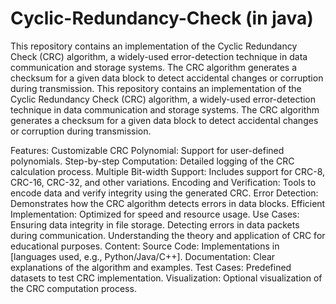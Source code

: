 # Cyclic-Redundancy-Check (in java)
This repository contains an implementation of the Cyclic Redundancy Check (CRC) algorithm, a widely-used error-detection technique in data communication and storage systems. The CRC algorithm generates a checksum for a given data block to detect accidental changes or corruption during transmission.
This repository contains an implementation of the Cyclic Redundancy Check (CRC) algorithm, a widely-used error-detection technique in data communication and storage systems. The CRC algorithm generates a checksum for a given data block to detect accidental changes or corruption during transmission.

Features:
Customizable CRC Polynomial: Support for user-defined polynomials.
Step-by-step Computation: Detailed logging of the CRC calculation process.
Multiple Bit-width Support: Includes support for CRC-8, CRC-16, CRC-32, and other variations.
Encoding and Verification: Tools to encode data and verify integrity using the generated CRC.
Error Detection: Demonstrates how the CRC algorithm detects errors in data blocks.
Efficient Implementation: Optimized for speed and resource usage.
Use Cases:
Ensuring data integrity in file storage.
Detecting errors in data packets during communication.
Understanding the theory and application of CRC for educational purposes.
Content:
Source Code: Implementations in [languages used, e.g., Python/Java/C++].
Documentation: Clear explanations of the algorithm and examples.
Test Cases: Predefined datasets to test CRC implementation.
Visualization: Optional visualization of the CRC computation process.

